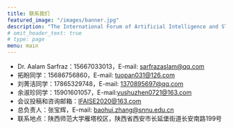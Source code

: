 ```yaml
---
title: 联系我们
featured_image: "/images/banner.jpg"
description: "The International Forum of Artificial Intelligence and STEM Education Online"
# omit_header_text: true
# type: page
menu: main
---
```


- Dr. Aalam Sarfraz：15667033013，E-mail: sarfrazaslam@qq.com
- 拓盼同学：15686756860，E-mail: tuopan031@126.com
- 刘菁洁同学：17865329748，E-mail: 1370895697@qq.com
- 余淑珍同学：15901601057，E-mail:yushuzhen0721@163.com
- 会议投稿和咨询邮箱：IFAISE2020@163.com
- 总负责人：张宝辉，E-mail: baohui.zhang@snnu.edu.cn
- 联系地点：陕西师范大学雁塔校区，陕西省西安市长延堡街道长安南路199号
